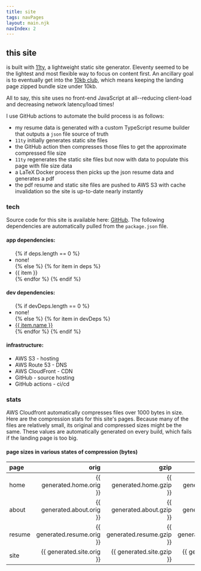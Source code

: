 ```yaml
---
title: site
tags: navPages
layout: main.njk
navIndex: 2
---
```


## this site

is built with [11ty](https://www.11ty.dev/), a lightweight static site generator. Eleventy seemed to be the lightest and most flexible way to focus on content first.
An ancillary goal is to eventually get into the [10kb club](https://10kbclub.com/), which means keeping the landing page zipped bundle size under 10kb.

All to say, this site uses no front-end JavaScript at all--reducing client-load and decreasing network latency/load times!

I use GitHub actions to automate the build process is as follows:

<ul>
  <li>my resume data is generated with a custom TypeScript resume builder that outputs a <code>json</code> file source of truth</li>
  <li><code>11ty</code> initially generates static site files</li>
  <li>the GitHub action then compresses those files to get the approximate compressed file size</li>
  <li><code>11ty</code> regenerates the static site files but now with data to populate this page with file size data</li>
  <li>a LaTeX Docker process then picks up the json resume data and generates a pdf</li>
  <li>the pdf resume and static site files are pushed to AWS S3 with cache invalidation so the site is up-to-date nearly instantly</li>
</ul>

### tech

Source code for this site is available here: [GitHub](https://github.com/rcalimlim/rosscalimlim.me).
The following dependencies are automatically pulled from the <code>package.json</code> file.

#### app dependencies:

<ul>
{% if deps.length == 0 %}
  <li>none!</li>
{% else %}
  {% for item in deps %}
  <li>{{ item }}</li>
  {% endfor %}
{% endif %}
</ul>

#### dev dependencies:

<ul>
{% if devDeps.length == 0 %}
  <li>none!</li>
{% else %}
  {% for item in devDeps %}
  <li><a href={{ item.url }}>{{ item.name }}</a></li>
  {% endfor %}
{% endif %}
</ul>

#### infrastructure:

<ul>
  <li>AWS S3 - hosting</li>
  <li>AWS Route 53 - DNS</li>
  <li>AWS CloudFront - CDN</li>
  <li>GitHub - source hosting</li>
  <li>GitHub actions - ci/cd</li>
</ul>

### stats

AWS Cloudfront automatically compresses files over 1000 bytes in size. Here are the compression stats for this site's pages. Because many of the files are relatively
small, its original and compressed sizes might be the same. These values are automatically generated on every build, which fails if the landing page is too big.

#### page sizes in various states of compression (bytes)

| page   |                        orig |                        gzip |                    brotli |
| :----- | --------------------------: | --------------------------: | ------------------------: |
| home   |   {{ generated.home.orig }} |   {{ generated.home.gzip }} |   {{ generated.home.br }} |
| about  |  {{ generated.about.orig }} |  {{ generated.about.gzip }} |  {{ generated.about.br }} |
| resume | {{ generated.resume.orig }} | {{ generated.resume.gzip }} | {{ generated.resume.br }} |
| site   |   {{ generated.site.orig }} |   {{ generated.site.gzip }} |   {{ generated.site.br }} |

